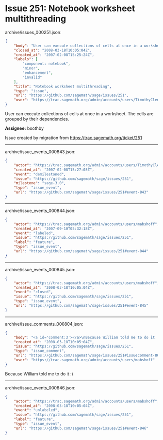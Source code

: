 # Issue 251: Notebook worksheet multithreading

archive/issues_000251.json:
```json
{
    "body": "User can execute collections of cells at once in a worksheet. The cells are grouped by their dependencies.\n\n**Assignee:** boothby\n\nIssue created by migration from https://trac.sagemath.org/ticket/251\n\n",
    "closed_at": "2008-03-18T10:05:04Z",
    "created_at": "2007-02-08T15:25:24Z",
    "labels": [
        "component: notebook",
        "minor",
        "enhancement",
        "invalid"
    ],
    "title": "Notebook worksheet multithreading",
    "type": "issue",
    "url": "https://github.com/sagemath/sage/issues/251",
    "user": "https://trac.sagemath.org/admin/accounts/users/TimothyClemans"
}
```
User can execute collections of cells at once in a worksheet. The cells are grouped by their dependencies.

**Assignee:** boothby

Issue created by migration from https://trac.sagemath.org/ticket/251





---

archive/issue_events_000843.json:
```json
{
    "actor": "https://trac.sagemath.org/admin/accounts/users/TimothyClemans",
    "created_at": "2007-02-08T15:27:03Z",
    "event": "demilestoned",
    "issue": "https://github.com/sagemath/sage/issues/251",
    "milestone": "sage-3.0",
    "type": "issue_event",
    "url": "https://github.com/sagemath/sage/issues/251#event-843"
}
```



---

archive/issue_events_000844.json:
```json
{
    "actor": "https://trac.sagemath.org/admin/accounts/users/mabshoff",
    "created_at": "2007-09-10T05:32:18Z",
    "event": "labeled",
    "issue": "https://github.com/sagemath/sage/issues/251",
    "label": "feature",
    "type": "issue_event",
    "url": "https://github.com/sagemath/sage/issues/251#event-844"
}
```



---

archive/issue_events_000845.json:
```json
{
    "actor": "https://trac.sagemath.org/admin/accounts/users/mabshoff",
    "created_at": "2008-03-18T10:05:04Z",
    "event": "closed",
    "issue": "https://github.com/sagemath/sage/issues/251",
    "type": "issue_event",
    "url": "https://github.com/sagemath/sage/issues/251#event-845"
}
```



---

archive/issue_comments_000804.json:
```json
{
    "body": "<a id='comment:3'></a>\nBecause William told me to do it :)",
    "created_at": "2008-03-18T10:05:04Z",
    "issue": "https://github.com/sagemath/sage/issues/251",
    "type": "issue_comment",
    "url": "https://github.com/sagemath/sage/issues/251#issuecomment-804",
    "user": "https://trac.sagemath.org/admin/accounts/users/mabshoff"
}
```

<a id='comment:3'></a>
Because William told me to do it :)



---

archive/issue_events_000846.json:
```json
{
    "actor": "https://trac.sagemath.org/admin/accounts/users/mabshoff",
    "created_at": "2008-03-18T10:05:04Z",
    "event": "unlabeled",
    "issue": "https://github.com/sagemath/sage/issues/251",
    "label": "feature",
    "type": "issue_event",
    "url": "https://github.com/sagemath/sage/issues/251#event-846"
}
```

